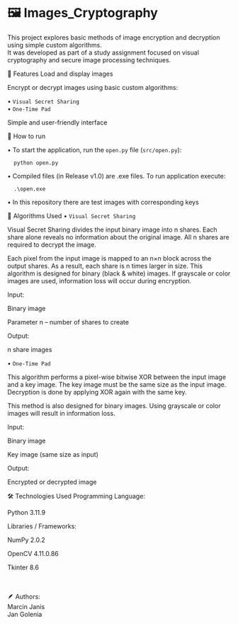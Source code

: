 # 🖼️ Images_Cryptography

This project explores basic methods of image encryption and decryption using simple custom algorithms.<br>It was developed as part of a study assignment focused on visual cryptography and secure image processing techniques.

🚀 Features
Load and display images

Encrypt or decrypt images using basic custom algorithms:

• `Visual Secret Sharing` <br>
• `One-Time Pad`

Simple and user-friendly interface 

🚀 How to run

   • To start the application, run the `open.py` file (`src/open.py`):

      python open.py

   •  Compiled files (in Release v1.0) are .exe files. To run application execute:
   
      .\open.exe

   • In this repository there are test images with corresponding keys

🔐 Algorithms Used
• `Visual Secret Sharing`

  Visual Secret Sharing divides the input binary image into n shares.
  Each share alone reveals no information about the original image.
  All n shares are required to decrypt the image.
  
  Each pixel from the input image is mapped to an n×n block across the output shares.
  As a result, each share is n times larger in size.
  This algorithm is designed for binary (black & white) images.
  If grayscale or color images are used, information loss will occur during encryption.
  
  Input:
  
  Binary image
  
  Parameter n – number of shares to create
  
  Output:
  
  n share images

• `One-Time Pad`

  This algorithm performs a pixel-wise bitwise XOR between the input image and a key image.
  The key image must be the same size as the input image.
  Decryption is done by applying XOR again with the same key.
  
  This method is also designed for binary images.
  Using grayscale or color images will result in information loss.
  
  Input:
  
  Binary image
  
  Key image (same size as input)
  
  Output:
  
  Encrypted or decrypted image

🛠️ Technologies Used
Programming Language:

Python 3.11.9

Libraries / Frameworks:

NumPy 2.0.2

OpenCV 4.11.0.86

Tkinter 8.6

<br>
<br>
🪶 Authors:
<br>
Marcin Janis
<br>
Jan Golenia
<br> 
